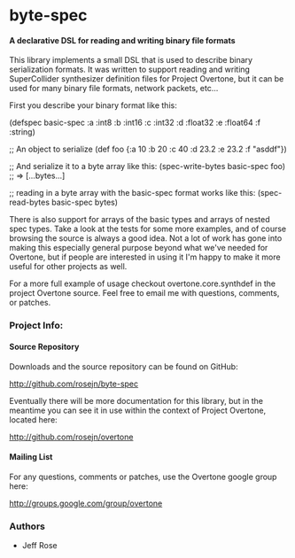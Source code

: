  byte-spec
==============

#### A declarative DSL for reading and writing binary file formats

This library implements a small DSL that is used to describe binary
serialization formats.  It was written to support reading and writing
SuperCollider synthesizer definition files for Project Overtone, but it can be
used for many binary file formats, network packets, etc...

First you describe your binary format like this:

  (defspec basic-spec
           :a :int8
           :b :int16
           :c :int32
           :d :float32
           :e :float64
           :f :string)
  
  ;; An object to serialize
  (def foo {:a 10 :b 20 :c 40 :d 23.2 :e 23.2 :f "asddf"})
  
  ;; And serialize it to a byte array like this:
  (spec-write-bytes basic-spec foo) ;; => [...bytes...]
  
  ;; reading in a byte array with the basic-spec format works like this:
  (spec-read-bytes basic-spec bytes)

There is also support for arrays of the basic types and arrays of nested spec
types.  Take a look at the tests for some more examples, and of course browsing
the source is always a good idea.  Not a lot of work has gone into making this
especially general purpose beyond what we've needed for Overtone, but if people
are interested in using it I'm happy to make it more useful for other projects
as well.

For a more full example of usage checkout overtone.core.synthdef in the project
Overtone source.  Feel free to email me with questions, comments, or patches.

### Project Info:

#### Source Repository
Downloads and the source repository can be found on GitHub:

  http://github.com/rosejn/byte-spec

Eventually there will be more documentation for this library, but in the
meantime you can see it in use within the context of Project Overtone, located
here:

  http://github.com/rosejn/overtone

#### Mailing List

For any questions, comments or patches, use the Overtone google group here:

http://groups.google.com/group/overtone

### Authors

* Jeff Rose
